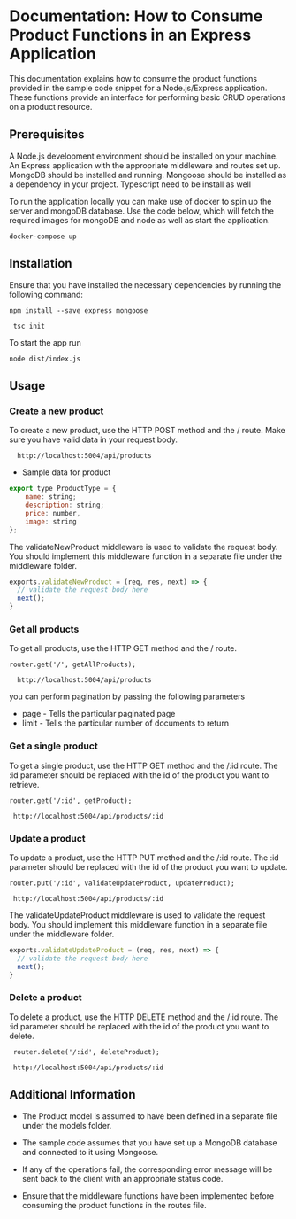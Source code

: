 


# Documentation: How to Consume Product Functions in an Express Application
This documentation explains how to consume the product functions provided in the sample code snippet for a Node.js/Express application. These functions provide an interface for performing basic CRUD operations on a product resource.

## Prerequisites
A Node.js development environment should be installed on your machine.
An Express application with the appropriate middleware and routes set up.
MongoDB should be installed and running.
Mongoose should be installed as a dependency in your project.
Typescript need to be install as well

To run the application locally you can make use of docker to spin up the server and mongoDB database. Use the code below, which will fetch the required images for mongoDB and node as well as start the application.

``` docker-compose up  ```


## Installation
Ensure that you have installed the necessary dependencies by running the following command:

```npm install --save express mongoose```

``` tsc init```

To start the app run

``` node dist/index.js ```


## Usage

### Create a new product

To create a new product, use the HTTP POST method and the / route. Make sure you have valid data in your request body.

```  http://localhost:5004/api/products```

 - Sample data for product

```js
export type ProductType = {
    name: string;
    description: string;
    price: number,
    image: string
};
```

The validateNewProduct middleware is used to validate the request body. You should implement this middleware function in a separate file under the middleware folder.

```js 
exports.validateNewProduct = (req, res, next) => {
  // validate the request body here
  next();
}
```


### Get all products

To get all products, use the HTTP GET method and the / route.

```router.get('/', getAllProducts);```

```  http://localhost:5004/api/products```

you can perform pagination by passing the following parameters

- page - Tells the particular paginated page
- limit - Tells the particular number of documents to return


### Get a single product

To get a single product, use the HTTP GET method and the /:id route. The :id parameter should be replaced with the id of the product you want to retrieve.

``` router.get('/:id', getProduct); ```

``` http://localhost:5004/api/products/:id```



### Update a product

To update a product, use the HTTP PUT method and the /:id route. The :id parameter should be replaced with the id of the product you want to update.

```router.put('/:id', validateUpdateProduct, updateProduct);```

```  http://localhost:5004/api/products/:id ```


The validateUpdateProduct middleware is used to validate the request body. You should implement this middleware function in a separate file under the middleware folder.

```js
exports.validateUpdateProduct = (req, res, next) => {
  // validate the request body here
  next();
}
```


### Delete a product

To delete a product, use the HTTP DELETE method and the /:id route. The :id parameter should be replaced with the id of the product you want to delete.

``` router.delete('/:id', deleteProduct);```

```  http://localhost:5004/api/products/:id ```



## Additional Information

- The Product model is assumed to have been defined in a separate file under the models folder.

- The sample code assumes that you have set up a MongoDB database and connected to it using Mongoose.

- If any of the operations fail, the corresponding error message will be sent back to the client with an appropriate status code.

- Ensure that the middleware functions have been implemented before consuming the product functions in the routes file.
